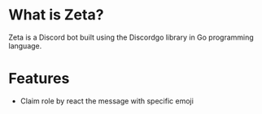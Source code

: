 # What is Zeta?

Zeta is a Discord bot built using the Discordgo library in Go programming language.

# Features

- Claim role by react the message with specific emoji
